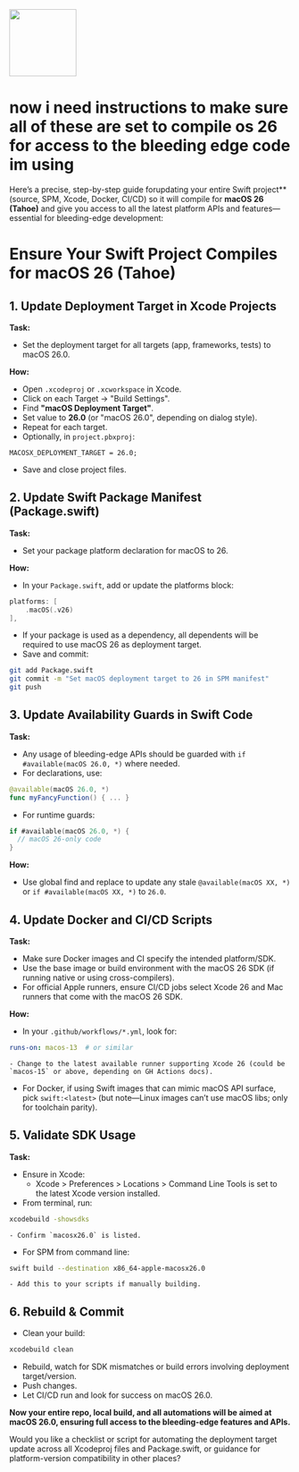 <img src="https://r2cdn.perplexity.ai/pplx-full-logo-primary-dark%402x.png" class="logo" width="120"/>

# now i need instructions to make sure all of these are set to compile os 26 for access to the bleeding edge code im using

Here’s a precise, step-by-step guide forupdating your entire Swift project** (source, SPM, Xcode, Docker, CI/CD) so it will compile for **macOS 26 (Tahoe)** and give you access to all the latest platform APIs and features—essential for bleeding-edge development:

# Ensure Your Swift Project Compiles for macOS 26 (Tahoe)

## 1. Update Deployment Target in Xcode Projects

**Task:**

- Set the deployment target for all targets (app, frameworks, tests) to macOS 26.0.

**How:**

- Open `.xcodeproj` or `.xcworkspace` in Xcode.
- Click on each Target → "Build Settings".
- Find **"macOS Deployment Target"**.
- Set value to **26.0** (or "macOS 26.0", depending on dialog style).
- Repeat for each target.
- Optionally, in `project.pbxproj`:

```text
MACOSX_DEPLOYMENT_TARGET = 26.0;
```

- Save and close project files.


## 2. Update Swift Package Manifest (Package.swift)

**Task:**

- Set your package platform declaration for macOS to 26.

**How:**

- In your `Package.swift`, add or update the platforms block:

```swift
platforms: [
    .macOS(.v26)
],
```

- If your package is used as a dependency, all dependents will be required to use macOS 26 as deployment target.
- Save and commit:

```bash
git add Package.swift
git commit -m "Set macOS deployment target to 26 in SPM manifest"
git push
```


## 3. Update Availability Guards in Swift Code

**Task:**

- Any usage of bleeding-edge APIs should be guarded with `if #available(macOS 26.0, *)` where needed.
- For declarations, use:

```swift
@available(macOS 26.0, *)
func myFancyFunction() { ... }
```

- For runtime guards:

```swift
if #available(macOS 26.0, *) {
  // macOS 26-only code
}
```


**How:**

- Use global find and replace to update any stale `@available(macOS XX, *)` or `if #available(macOS XX, *)` to `26.0`.


## 4. Update Docker and CI/CD Scripts

**Task:**

- Make sure Docker images and CI specify the intended platform/SDK.
- Use the base image or build environment with the macOS 26 SDK (if running native or using cross-compilers).
- For official Apple runners, ensure CI/CD jobs select Xcode 26 and Mac runners that come with the macOS 26 SDK.

**How:**

- In your `.github/workflows/*.yml`, look for:

```yaml
runs-on: macos-13  # or similar
```

    - Change to the latest available runner supporting Xcode 26 (could be `macos-15` or above, depending on GH Actions docs).
- For Docker, if using Swift images that can mimic macOS API surface, pick `swift:<latest>` (but note—Linux images can’t use macOS libs; only for toolchain parity).


## 5. Validate SDK Usage

**Task:**

- Ensure in Xcode:
    - Xcode > Preferences > Locations > Command Line Tools is set to the latest Xcode version installed.
- From terminal, run:

```bash
xcodebuild -showsdks
```

    - Confirm `macosx26.0` is listed.
- For SPM from command line:

```bash
swift build --destination x86_64-apple-macosx26.0
```

    - Add this to your scripts if manually building.


## 6. Rebuild \& Commit

- Clean your build:

```bash
xcodebuild clean
```

- Rebuild, watch for SDK mismatches or build errors involving deployment target/version.
- Push changes.
- Let CI/CD run and look for success on macOS 26.0.

**Now your entire repo, local build, and all automations will be aimed at macOS 26.0, ensuring full access to the bleeding-edge features and APIs.**

Would you like a checklist or script for automating the deployment target update across all Xcodeproj files and Package.swift, or guidance for platform-version compatibility in other places?


